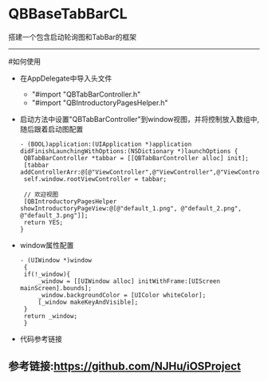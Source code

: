 # QBBaseTabBarCL
搭建一个包含启动轮询图和TabBar的框架

----
#如何使用
+  在AppDelegate中导入头文件 
   - "#import "QBTabBarController.h"
   - "#import "QBIntroductoryPagesHelper.h"
   
+ 启动方法中设置"QBTabBarController"到window视图，并将控制放入数组中,随后跟着启动图配置
   ```objc
  - (BOOL)application:(UIApplication *)application didFinishLaunchingWithOptions:(NSDictionary *)launchOptions {
    QBTabBarController *tabbar = [[QBTabBarController alloc] init];
    [tabbar addControllerArr:@[@"ViewController",@"ViewController",@"ViewController"]];
    self.window.rootViewController = tabbar;
    
    // 欢迎视图
    [QBIntroductoryPagesHelper showIntroductoryPageView:@[@"default_1.png", @"default_2.png", @"default_3.png"]];
    return YES;
   }
  ```
+ window属性配置
   ```objc
   - (UIWindow *)window
    {
    if(!_window){
        _window = [[UIWindow alloc] initWithFrame:[UIScreen mainScreen].bounds];
        _window.backgroundColor = [UIColor whiteColor];
        [_window makeKeyAndVisible];
    }
    return _window;
    }
  ```
+ 代码参考链接
## 参考链接:https://github.com/NJHu/iOSProject

    


   

